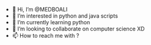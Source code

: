 - 👋 Hi, I’m @MEDBOALI
- 👀 I’m interested in python and java scripts 
- 🌱 I’m currently learning python
- 💞️ I’m looking to collaborate on computer science XD
- 📫 How to reach me with ?

<!---
MEDBOALI/MEDBOALI is a ✨ special ✨ repository because its `README.md` (this file) appears on your GitHub profile.
You can click the Preview link to take a look at your changes.
--->
